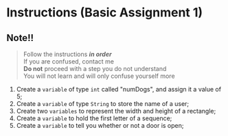# Instructions (Basic Assignment 1)

## **Note!!**

  > Follow the instructions ***in order***<br>
  > If you are confused, contact me<br>
  > **Do not** proceed with a step you do not understand<br>
  > You will not learn and will only confuse yourself more

1. Create a `variable` of type `int` called "numDogs", and assign it a value of 5;
2. Create a `variable` of type `String` to store the name of a user;
3. Create two `variables` to represent the width and height of a rectangle;
4. Create a `variable` to hold the first letter of a sequence;
5. Create a `variable` to tell you whether or not a door is open;

